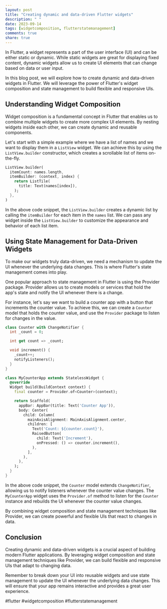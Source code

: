 ```yaml
---
layout: post
title: "Creating dynamic and data-driven Flutter widgets"
description: " "
date: 2023-09-14
tags: [widgetcomposition, flutterstatemanagement]
comments: true
share: true
---
```


In Flutter, a widget represents a part of the user interface (UI) and can be either static or dynamic. While static widgets are great for displaying fixed content, dynamic widgets allow us to create UI elements that can change based on data or user input.

In this blog post, we will explore how to create dynamic and data-driven widgets in Flutter. We will leverage the power of Flutter's widget composition and state management to build flexible and responsive UIs.

## Understanding Widget Composition

Widget composition is a fundamental concept in Flutter that enables us to combine multiple widgets to create more complex UI elements. By nesting widgets inside each other, we can create dynamic and reusable components.

Let's start with a simple example where we have a list of names and we want to display them in a `ListView` widget. We can achieve this by using the `ListView.builder` constructor, which creates a scrollable list of items on-the-fly.

```dart
ListView.builder(
  itemCount: names.length,
  itemBuilder: (context, index) {
    return ListTile(
      title: Text(names[index]),
    );
  },
)
```

In the above code snippet, the `ListView.builder` creates a dynamic list by calling the `itemBuilder` for each item in the `names` list. We can pass any widget inside the `ListView.builder` to customize the appearance and behavior of each list item.

## Using State Management for Data-Driven Widgets

To make our widgets truly data-driven, we need a mechanism to update the UI whenever the underlying data changes. This is where Flutter's state management comes into play.

One popular approach to state management in Flutter is using the Provider package. Provider allows us to create models or services that hold the app's state and notify the UI whenever there is a change.

For instance, let's say we want to build a counter app with a button that increments the counter value. To achieve this, we can create a `Counter` model that holds the counter value, and use the `Provider` package to listen for changes in the value.

```dart
class Counter with ChangeNotifier {
  int _count = 0;

  int get count => _count;

  void increment() {
    _count++;
    notifyListeners();
  }
}

class MyCounterApp extends StatelessWidget {
  @override
  Widget build(BuildContext context) {
    final counter = Provider.of<Counter>(context);

    return Scaffold(
      appBar: AppBar(title: Text('Counter App')),
      body: Center(
        child: Column(
          mainAxisAlignment: MainAxisAlignment.center,
          children: [
            Text('Count: ${counter.count}'),
            RaisedButton(
              child: Text('Increment'),
              onPressed: () => counter.increment(),
            ),
          ],
        ),
      ),
    );
  }
}
```

In the above code snippet, the `Counter` model extends `ChangeNotifier`, allowing us to notify listeners whenever the counter value changes. The `MyCounterApp` widget uses the `Provider.of` method to listen for the `Counter` instance and rebuilds the UI whenever the counter value changes.

By combining widget composition and state management techniques like Provider, we can create powerful and flexible UIs that react to changes in data.

## Conclusion

Creating dynamic and data-driven widgets is a crucial aspect of building modern Flutter applications. By leveraging widget composition and state management techniques like Provider, we can build flexible and responsive UIs that adapt to changing data.

Remember to break down your UI into reusable widgets and use state management to update the UI whenever the underlying data changes. This will ensure that your app remains interactive and provides a great user experience.

#flutter #widgetcomposition #flutterstatemanagement